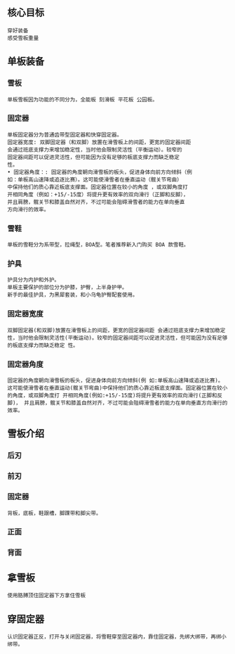 ## 核心目标
    穿好装备
    感受雪板重量

## 单板装备

### 雪板
    单板雪板因为功能的不同分为，全能板 刻滑板 平花板 公园板。

### 固定器
    单板固定器分为普通齿带型固定器和快穿固定器。
    固定器宽度: 双脚固定器（和双脚）放置在滑雪板上的间距，更宽的固定器间距
    会通过班底支撑力来增加稳定性，当时他会限制灵活性（平衡运动）。较窄的
    固定器间距可以促进灵活性，但可能因为没有足够的板底支撑力而缺乏稳定
    性。
    • 固定器角度：: 固定器的角度朝向滑雪板的板头，促进身体向前方向倾斜（例
    如：单板高山速降或追逐比赛）。这可能使滑雪者在垂直运动（髋关节弯曲）
    中保持他们的质心靠近板底支撑面。固定器位置在较小的角度 ，或双脚角度打
    开相同角度（例如：+15/-15度）将提升更有效率的双向滑行（正脚和反脚），
    并且肩膀，髋关节和膝盖自然对齐，不过可能会阻碍滑雪者的能力在单向垂直
    方向滑行的效率。

### 雪鞋
    单板的雪鞋分为系带型，拉绳型，BOA型。笔者推荐新入门购买 BOA 款雪鞋。

### 护具
    护具分为内护和外护。
    单板主要保护的部位分为护膝，护臀，上半身护甲。
    新手的最佳护具，为黑犀套装，和小乌龟护臀配套使用。

### 固定器宽度
    双脚固定器(和双脚)放置在滑雪板上的间距，更宽的固定器间距 会通过班底支撑力来增加稳定性，当时他会限制灵活性(平衡运动)。较窄的固定器间距可以促进灵活性，但可能因为没有足够的板底支撑力而缺乏稳定 性。

### 固定器角度
    固定器的角度朝向滑雪板的板头，促进身体向前方向倾斜(例 如:单板高山速降或追逐比赛)。这可能使滑雪者在垂直运动(髋关节弯曲)中保持他们的质心靠近板底支撑面。固定器位置在较小的角度，或双脚角度打 开相同角度(例如:+15/-15度)将提升更有效率的双向滑行(正脚和反脚)， 并且肩膀，髋关节和膝盖自然对齐，不过可能会阻碍滑雪者的能力在单向垂直方向滑行的效率。

## 雪板介绍
### 后刃
### 前刃
### 固定器
    背板，底板，鞋跟槽，脚踝带和脚尖带。
### 正面
### 背面

## 拿雪板
    使用胳膊顶住固定器下方拿住雪板

## 穿固定器
    认识固定器正反，打开与关闭固定器，将雪鞋穿至固定器内，靠住固定器，先绑大绑带，再绑小绑带。

